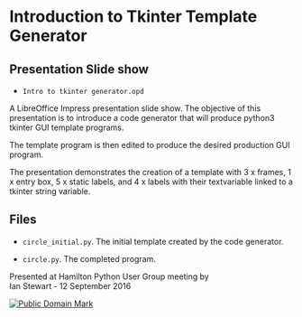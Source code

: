 # Introduction to Tkinter Template Generator

## Presentation Slide show

* `Intro to tkinter generator.opd`

A LibreOffice Impress presentation slide show. The objective of this presentation is to introduce a code generator that will produce python3 tkinter GUI template programs.

The template program is then edited to produce the desired production GUI program.

The presentation demonstrates the creation of a template with 3 x frames, 1 x entry box, 5 x static labels, and 4 x labels with their textvariable linked to a tkinter string variable.


## Files
* `circle_initial.py`. The initial template created by the code generator.

* `circle.py`. The completed program.


Presented at Hamilton Python User Group meeting by  
Ian Stewart - 12 September 2016

<p xmlns:dct="http://purl.org/dc/terms/">
<a rel="license" href="https://creativecommons.org/publicdomain/zero/1.0/">
<img src="https://licensebuttons.net/p/zero/1.0/88x31.png"
     style="border-style: none;" alt="Public Domain Mark" />
</a>







